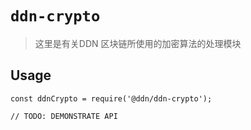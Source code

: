 # `ddn-crypto`

> 这里是有关DDN 区块链所使用的加密算法的处理模块

## Usage

```
const ddnCrypto = require('@ddn/ddn-crypto');

// TODO: DEMONSTRATE API
```
